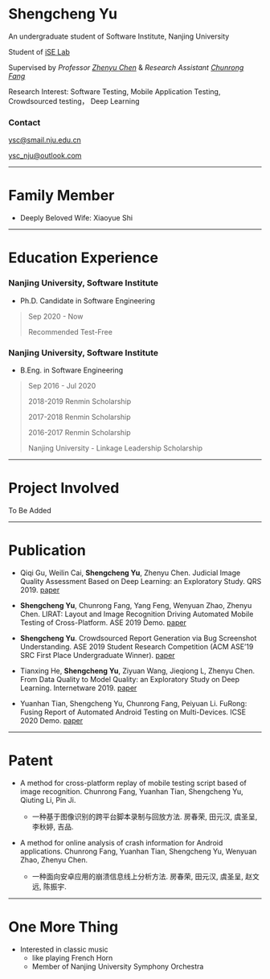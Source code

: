 # Shengcheng Yu

An undergraduate student of Software Institute, Nanjing University

Student of [iSE Lab](http://www.iselab.cn)

Supervised by _Professor_ [_Zhenyu Chen_](http://www.iselab.cn/faculty/ZhenyuChen) & _Research Assistant_ [_Chunrong Fang_](http://www.iselab.cn/faculty/ChunrongFang)

Research Interest: Software Testing, Mobile Application Testing, Crowdsourced testing， Deep Learning

### Contact
ysc@smail.nju.edu.cn

ysc_nju@outlook.com

 * * * 

# Family Member

- Deeply Beloved Wife: Xiaoyue Shi

 * * *

# Education Experience

### Nanjing University, Software Institute
- Ph.D. Candidate in Software Engineering
> Sep 2020 - Now
>
> Recommended Test-Free

### Nanjing University, Software Institute
- B.Eng. in Software Engineering
> Sep 2016 - Jul 2020
>
> 2018-2019 Renmin Scholarship
>
> 2017-2018 Renmin Scholarship
>
> 2016-2017 Renmin Scholarship
>
> Nanjing University - Linkage Leadership Scholarship

 * * * 

# Project Involved

To Be Added

 * * * 

# Publication

- Qiqi Gu, Weilin Cai, **Shengcheng Yu**, Zhenyu Chen. Judicial Image Quality Assessment Based on Deep Learning: an Exploratory Study. QRS 2019. [paper](https://ieeexplore.ieee.org/abstract/document/8854694)

- **Shengcheng Yu**, Chunrong Fang, Yang Feng, Wenyuan Zhao, Zhenyu Chen. LIRAT: Layout and Image Recognition Driving Automated Mobile Testing of Cross-Platform. ASE 2019 Demo. [paper](https://ieeexplore.ieee.org/document/8952513)

- **Shengcheng Yu**. Crowdsourced Report Generation via Bug Screenshot Understanding. ASE 2019 Student Research Competition (ACM ASE’19 SRC First Place Undergraduate Winner). [paper](https://ieeexplore.ieee.org/document/8952296/)

- Tianxing He, **Shengcheng Yu**, Ziyuan Wang, Jieqiong L, Zhenyu Chen. From Data Quality to Model Quality: an Exploratory Study on Deep Learning. Internetware 2019. [paper](https://dl.acm.org/doi/abs/10.1145/3361242.3361260)

- Yuanhan Tian, Shengcheng Yu, Chunrong Fang, Peiyuan Li. FuRong: Fusing Report of Automated Android Testing on Multi-Devices. ICSE 2020 Demo. [paper]()

 * * * 

# Patent

- A method for cross-platform replay of mobile testing script based of image recognition. Chunrong Fang, Yuanhan Tian, Shengcheng Yu, Qiuting Li, Pin Ji.
	- 一种基于图像识别的跨平台脚本录制与回放方法. 房春荣, 田元汉, 虞圣呈, 李秋婷, 吉品.

- A method for online analysis of crash information for Android applications. Chunrong Fang, Yuanhan Tian, Shengcheng Yu, Wenyuan Zhao, Zhenyu Chen.
	- 一种面向安卓应用的崩溃信息线上分析方法. 房春荣, 田元汉, 虞圣呈, 赵文远, 陈振宇.

 * * * 

# One More Thing

* Interested in classic music
	* like playing French Horn
	* Member of Nanjing University Symphony Orchestra
